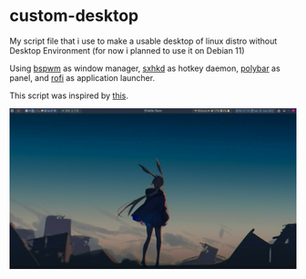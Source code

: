 # custom-desktop

My script file that i use to make a usable desktop of linux distro without Desktop Environment (for now i planned to use it on Debian 11)

Using [bspwm](https://github.com/baskerville/bspwm) as window manager, [sxhkd](https://github.com/baskerville/sxhkd) as hotkey daemon, [polybar](https://github.com/polybar/polybar) as panel, and [rofi](https://github.com/davatorium/rofi) as application launcher.

This script was inspired by [this](https://github.com/christitustech/debian-titus).

![preview](screenshot/2022-01-01_02-27.png)
